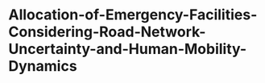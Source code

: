# Allocation-of-Emergency-Facilities-Considering-Road-Network-Uncertainty-and-Human-Mobility-Dynamics